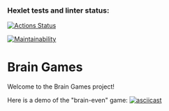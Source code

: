 ### Hexlet tests and linter status:
[![Actions Status](https://github.com/maxgrin04/python-project-49/actions/workflows/hexlet-check.yml/badge.svg)](https://github.com/maxgrin04/python-project-49/actions)

[![Maintainability](https://api.codeclimate.com/v1/badges/0d7ecefcf286ffe5cd0d/maintainability)](https://codeclimate.com/github/maxgrin04/python-project-49/maintainability)

# Brain Games
Welcome to the Brain Games project!

Here is a demo of the "brain-even" game:
[![asciicast]( https://asciinema.org/a/VgtjsT7Zrv59u48DllOo0JR44.svg)](https://asciinema.org/a/VgtjsT7Zrv59u48DllOo0JR44)